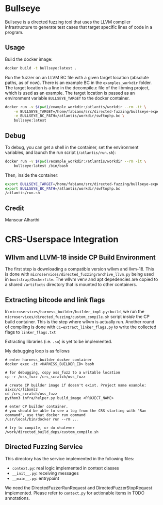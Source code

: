 # Bullseye

Bullseye is a directed fuzzing tool that uses the LLVM compiler infrastructure to generate test cases that target specific lines of code in a program.

## Usage
Build the docker image:
```bash
docker build -t bullseye:latest .
```

Run the fuzzer on an LLVM BC file with a given target location (absolute paths, as of now).
There is an example BC in the `examples_workdir` folder.
The target location is a line in the decompile.c file of the libming project, which is used as an example.
The target location is passed as an environment variable `BULLSEYE_TARGET` to the docker container.

```bash
docker run -v $(pwd)/example_workdir:/atlantis/workdir --rm -it \
    -e BULLSEYE_TARGET=/home/fabiano/src/directed-fuzzing/bullseye-experiments/programs/libming/target-1/build-llvm-11/util/decompile.c:3202 \
    -e BULLSEYE_BC_PATH=/atlantis/workdir/swftophp.bc \
    bullseye:latest
```

## Debug
To debug, you can get a shell in the container, set the environment variables, and launch the run script (`/atlantis/run.sh`):
```bash
docker run -v $(pwd)/example_workdir:/atlantis/workdir --rm -it \
    bullseye:latest /bin/bash
```

Then, inside the container:
```bash
export BULLSEYE_TARGET=/home/fabiano/src/directed-fuzzing/bullseye-experiments/programs/libming/target-1/build-llvm-11/util/decompile.c:3202
export BULLSEYE_BC_PATH=/atlantis/workdir/swftophp.bc
/atlantis/run.sh
```

## Credit
Mansour Alharthi

# CRS-Userspace Integration

## Wllvm and LLVM-18 inside CP Build Environment

The first step is downloading a compatible version wllvm and llvm-18.
This is done with `microservices/directed_fuzzing/archive_llvm.py` being used in
`bootstrap/Dockerfile`.
The wllvm venv and apt depedencies are copied to a shared `/artifacts` directory
that is mounted to other containers.

## Extracting bitcode and link flags

In `microservices/harness_builder/builder_impl.py:build`,
we run the `microservices/directed_fuzzing/custom_compile.sh` script
_inside_ the CP build container.
This is the step where wllvm is actually run.
Another round of compiling is done with `CC=extract_linker_flags.py`
to write the collected flags to `linker_flags.txt`

Extracting libraries (i.e. `.so`) is yet to be implemented.

My debugging loop is as follows
```
# enter harness_builder docker container
docker exec -it <HARNESS_BUILDER_ID> bash

# for debugging, copy oss_fuzz to a writable location
cp -r /oss_fuzz /crs_scratch/oss_fuzz

# create CP builder image if doesn't exist. Project name example: aixcc/c/libxml2
cd /crs_scratch/oss_fuzz
python3 infra/helper.py build_image <PROJECT_NAME>

# enter CP builder container. 
# you should be able to see a log from the CRS starting with "Ran command", use that docker run command
/usr/local/bin/docker run --rm ...

# try to compile, or do whatever
/work/directed_build_deps/custom_compile.sh
```

## Directed Fuzzing Service

This directory has the service implemented in the following files:
- `context.py`: real logic implemented in context classes
- `__init__.py`: receiving messages
- `__main__.py`: entrypoint

We need the DirectedFuzzerRunRequest and DirectedFuzzerStopRequest implemented.
Please refer to `context.py` for actionable items in TODO annotations.
